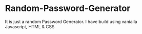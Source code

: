 # Random-Password-Generator
It is just a random Password Generator. I have build using vanialla Javascript, HTML &amp; CSS

